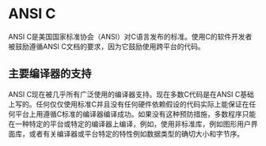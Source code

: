 # ANSI C

ANSI C是美国国家标准协会（ANSI）对C语言发布的标准。使用C的软件开发者被鼓励遵循ANSI C文档的要求，因为它鼓励使用跨平台的代码。

## 主要编译器的支持
ANSI C现在被几乎所有广泛使用的编译器支持。现在多数C代码是在ANSI C基础上写的。任何仅仅使用标准C并且没有任何硬件依赖假设的代码实际上能保证在任何平台上用遵循C标准的编译器编译成功。如果没有这种预防措施，多数程序只能在一种特定的平台或特定的编译器上编译，例如，使用非标准库，例如图形用户界面库，或者有关编译器或平台特定的特性例如数据类型的确切大小和字节序。
